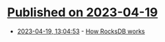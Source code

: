 # [Published on 2023-04-19](index.md)

* [2023-04-19, 13:04:53](https://lobste.rs/s/qkzikl/how_rocksdb_works) - [How RocksDB works](https://artem.krylysov.com/blog/2023/04/19/how-rocksdb-works/)
